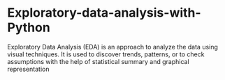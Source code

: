 # Exploratory-data-analysis-with-Python
Exploratory Data Analysis (EDA) is an approach to analyze the data using visual techniques. It is used to discover trends, patterns, or to check assumptions with the help of statistical summary and graphical representation
